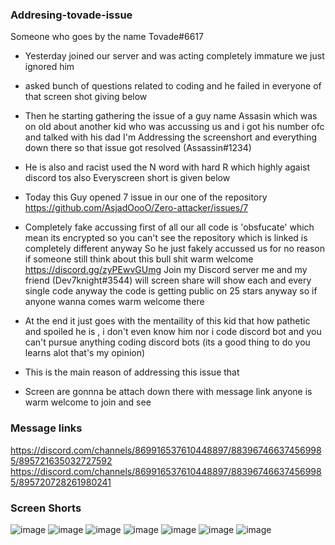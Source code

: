###  Addresing-tovade-issue

Someone who goes by the name
Tovade#6617
- Yesterday joined our server and was acting completely immature we just ignored him 

- asked bunch of questions related to coding and he failed in everyone of that screen shot giving below 

- Then he starting gathering the issue of a guy name Assasin which was on old about another kid who was accussing us and i got his number ofc and talked with his dad I'm Addressing the screenshort and everything down there so that issue got resolved (Assassin#1234)

- He is also and racist used the N word with hard R which highly agaist discord tos also
Everyscreen short is given below

- Today this Guy opened 7 issue in our one of the repository
https://github.com/AsjadOooO/Zero-attacker/issues/7

- Completely fake accussing first of all our all code is 'obsfucate' which mean its encrypted so you can't see the  repository which is linked is completely different anyway 
So he just fakely accussed us for no reason if someone still think about this bull shit warm welcome https://discord.gg/zyPEwvGUmg 
Join my Discord server me and my friend (Dev7knight#3544) will screen share will show each and every single code 
anyway the code is getting public on 25 stars anyway so if anyone wanna comes warm welcome there 

- At the end it just goes with the mentaility of this kid that how pathetic and spoiled he is , i don't even know him nor i code discord bot and you can't pursue anything coding discord bots (its a good thing to do you learns alot that's my opinion)

- This is the main reason of addressing this issue that

- Screen are gonnna be attach down there with message link anyone is warm welcome to join and see

### Message links
https://discord.com/channels/869916537610448897/883967466374569985/895721635032727592
https://discord.com/channels/869916537610448897/883967466374569985/895720728261980241

### Screen Shorts
![image]()
![image]()
![image]()
![image]()
![image]()
![image]()
![image]()
